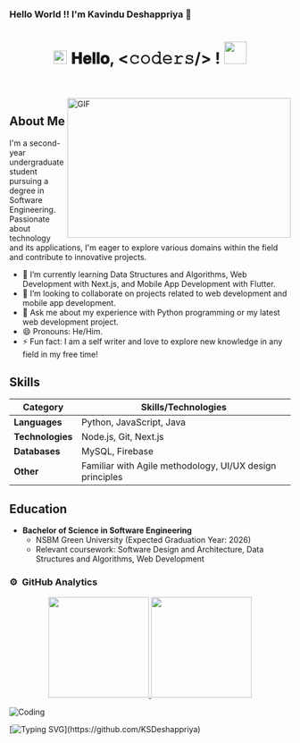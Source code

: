### Hello World !! I'm Kavindu Deshappriya 👋

<h1 align="center">
  <a target="_blank">
    <img src="https://github.com/JayantGoel001/JayantGoel001/blob/master/GIF/Earth.gif" width="24px" style="max-width:100%;">
  </a>
  𝐇𝐞𝐥𝐥𝐨, &lt;𝚌𝚘𝚍𝚎𝚛𝚜/&gt; !
  <a target="_blank">
    <img src="https://github.com/JayantGoel001/JayantGoel001/blob/master/GIF/Hi.gif" width="40px" />
  </a>
</h1>

<br/>
<br/>
<a target="_blank">
  <img align="right" height="250" width="400" alt="GIF" src="https://github.com/JayantGoel001/JayantGoel001/blob/master/GIF/code.gif">
</a>

## About Me

I'm a second-year undergraduate student pursuing a degree in Software Engineering. Passionate about technology and its applications, I'm eager to explore various domains within the field and contribute to innovative projects.

- 🌱 I’m currently learning Data Structures and Algorithms, Web Development with Next.js, and Mobile App Development with Flutter.
- 👯 I’m looking to collaborate on projects related to web development and mobile app development.
- 💬 Ask me about my experience with Python programming or my latest web development project.
- 😄 Pronouns: He/Him.
- ⚡ Fun fact: I am a self writer and love to explore new knowledge in any field in my free time!

## Skills

| Category      | Skills/Technologies                     |
|---------------|-----------------------------------------|
| **Languages**  | Python, JavaScript, Java                |
| **Technologies** | Node.js, Git, Next.js                |
| **Databases**  | MySQL, Firebase                        |
| **Other**      | Familiar with Agile methodology, UI/UX design principles |

## Education

- **Bachelor of Science in Software Engineering**
  - NSBM Green University (Expected Graduation Year: 2026)
  - Relevant coursework: Software Design and Architecture, Data Structures and Algorithms, Web Development


### ⚙️ &nbsp;GitHub Analytics

<p align="center">
<a href="https://github.com/azizovrafael">
  <img height="180em" src="https://github-readme-stats-eight-theta.vercel.app/api?username=KSDeshappriya&show_icons=true&theme=algolia&include_all_commits=true&count_private=true"/>
  <img height="180em" src="https://github-readme-stats-eight-theta.vercel.app/api/top-langs/?username=KSDeshappriya&layout=compact&langs_count=8&theme=algolia&include_all_commits=true&count_private=true"/>
</a>
</p>


![Coding](https://media.giphy.com/media/836HiJc7pgzy8iNXCn/giphy.gif)

[![Typing SVG](https://readme-typing-svg.herokuapp.com/?lines=Thanks+For+Visiting!!&center=true&color="FF0000")](https://github.com/KSDeshappriya)

<!--
**KSDeshappriya/KSDeshappriya** is a ✨ _special_ ✨ repository because its `README.md` (this file) appears on your GitHub profile.

Here are some ideas to get you started:

- 🔭 I’m currently working on ...
- 🌱 I’m currently learning ...
- 👯 I’m looking to collaborate on ...
- 🤔 I’m looking for help with ...
- 💬 Ask me about ...
- 📫 How to reach me: ...
- 😄 Pronouns: ...
- ⚡ Fun fact: ...
-->
